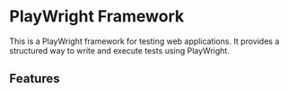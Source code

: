 # PlayWright Framework
This is a PlayWright framework for testing web applications. It provides a structured way to write and execute tests using PlayWright.

## Features